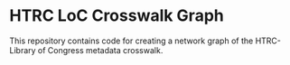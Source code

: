 # HTRC LoC Crosswalk Graph

This repository contains code for creating a network graph of the HTRC-Library of Congress metadata crosswalk.

